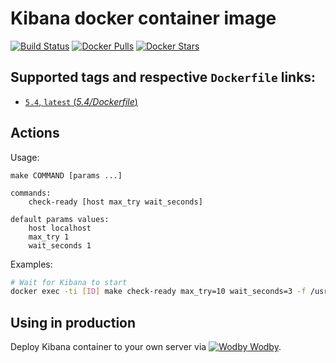 # Kibana docker container image

[![Build Status](https://travis-ci.org/wodby/kibana.svg?branch=master)](https://travis-ci.org/wodby/kibana)
[![Docker Pulls](https://img.shields.io/docker/pulls/wodby/kibana.svg)](https://hub.docker.com/r/wodby/kibana)
[![Docker Stars](https://img.shields.io/docker/stars/wodby/kibana.svg)](https://hub.docker.com/r/wodby/kibana)

## Supported tags and respective `Dockerfile` links:

- [`5.4`, `latest` (*5.4/Dockerfile*)](https://github.com/wodby/kibana/tree/master/5.4/Dockerfile)

## Actions

Usage:
```
make COMMAND [params ...]

commands:
    check-ready [host max_try wait_seconds]
 
default params values:
    host localhost
    max_try 1
    wait_seconds 1
```

Examples:

```bash
# Wait for Kibana to start
docker exec -ti [ID] make check-ready max_try=10 wait_seconds=3 -f /usr/local/bin/actions.mk
```

## Using in production

Deploy Kibana container to your own server via [![Wodby](https://www.google.com/s2/favicons?domain=wodby.com) Wodby](https://wodby.com).

